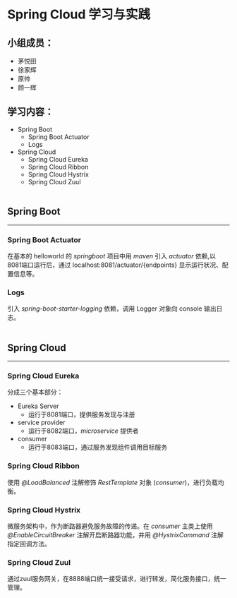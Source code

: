 # Spring Cloud 学习与实践
## 小组成员：
* 茅悦田
* 徐家辉
* 原帅
* 顾一辉
## 学习内容：
* Spring Boot
    * Spring Boot Actuator
    * Logs
* Spring Cloud
    * Spring Cloud Eureka
    * Spring Cloud Ribbon
    * Spring Cloud Hystrix
    * Spring Cloud Zuul
<br><br>
## Spring Boot
------
### Spring Boot Actuator
在基本的 helloworld 的 *springboot* 项目中用 *maven* 引入 *actuator* 依赖,以8081端口运行后，通过 localhost:8081/actuator/{endpoints} 显示运行状况、配置信息等。
### Logs
引入 *spring-boot-starter-logging* 依赖，调用 Logger 对象向 console 输出日志。
<br><br>
## Spring Cloud
------
### Spring Cloud Eureka
分成三个基本部分：
* Eureka Server
    - 运行于8081端口，提供服务发现与注册
* service provider
    - 运行于8082端口，*microservice* 提供者
* consumer
    - 运行于8083端口，通过服务发现组件调用目标服务
### Spring Cloud Ribbon
使用 *@LoadBalanced* 注解修饰 *RestTemplate* 对象 (*consumer*)，进行负载均衡。
### Spring Cloud Hystrix
微服务架构中，作为断路器避免服务故障的传递。在 *consumer* 主类上使用 *@EnableCircuitBreaker* 注解开启断路器功能，并用 *@HystrixCommand* 注解指定回调方法。
### Spring Cloud Zuul
通过zuul服务网关，在8888端口统一接受请求，进行转发，简化服务接口，统一管理。